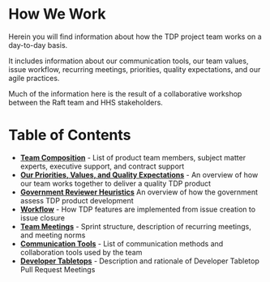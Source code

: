 # How We Work
Herein you will find information about how the TDP project team works on a day-to-day basis. 

It includes information about our communication tools, our team values, issue workflow, recurring meetings, priorities, quality expectations, and our agile practices. 

Much of the information here is the result of a collaborative workshop between the Raft team and HHS stakeholders.


# Table of Contents
* **[Team Composition](https://github.com/raft-tech/TANF-app/blob/raft-tdp-main/docs/How-We-Work/Team-Composition.md)** - List of product team members, subject matter experts, executive support, and contract support
* **[Our Priorities, Values, and Quality Expectations](https://github.com/raft-tech/TANF-app/blob/raft-tdp-main/docs/How-We-Work/our-priorities-values-expectations.md)** - An overview of how our team works together to deliver a quality TDP product
* **[Government Reviewer Heuristics](https://github.com/raft-tech/TANF-app/blob/raft-tdp-main/docs/How-We-Work/Heuristics.md)** An overview of how the government assess TDP product development
* **[Workflow](https://github.com/raft-tech/TANF-app/blob/raft-tdp-main/docs/How-We-Work/our-workflow.md)** - How TDP features are implemented from issue creation to issue closure
* **[Team Meetings](https://github.com/raft-tech/TANF-app/blob/raft-tdp-main/docs/How-We-Work/team-meetings.md)** - Sprint structure, description of recurring meetings, and meeting norms
* **[Communication Tools](https://github.com/raft-tech/TANF-app/blob/raft-tdp-main/docs/How-We-Work/communication-tools.md)** - List of communication methods and collaboration tools used by the team
* **[Developer Tabletops](https://github.com/raft-tech/TANF-app/blob/raft-tdp-main/docs/How-We-Work/Developer-Tabletops.md)** - Description and rationale of Developer Tabletop Pull Request Meetings
 



    
    
